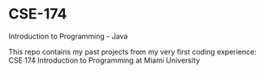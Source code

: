 # CSE-174
Introduction to Programming - Java

This repo contains my past projects from my very first coding experience: CSE 174 Introduction to Programming at Miami University
